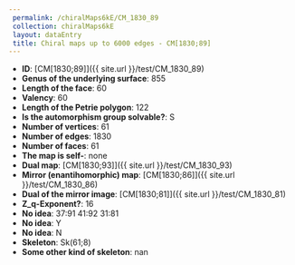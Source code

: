 ```yaml
--- 
 permalink: /chiralMaps6kE/CM_1830_89 
 collection: chiralMaps6kE
 layout: dataEntry
 title: Chiral maps up to 6000 edges - CM[1830;89]
---
```


- **ID**: [CM[1830;89]]({{ site.url }}/test/CM_1830_89)
- **Genus of the underlying surface**: 855
- **Length of the face**: 60
- **Valency**: 60
- **Length of the Petrie polygon**: 122
- **Is the automorphism group solvable?**: S
- **Number of vertices**: 61
- **Number of edges**: 1830
- **Number of faces**: 61
- **The map is self-**: none
- **Dual map**: [CM[1830;93]]({{ site.url }}/test/CM_1830_93)
- **Mirror (enantihomorphic) map**: [CM[1830;86]]({{ site.url }}/test/CM_1830_86)
- **Dual of the mirror image**: [CM[1830;81]]({{ site.url }}/test/CM_1830_81)
- **Z_q-Exponent?**: 16
- **No idea**:  37:91 41:92 31:81
- **No idea**: Y
- **No idea**: N
- **Skeleton**: Sk(61;8)
- **Some other kind of skeleton**: nan
